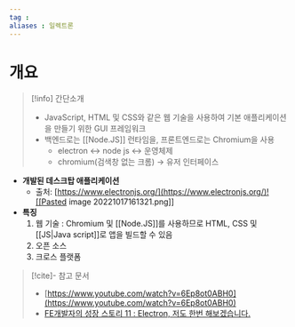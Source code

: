 ```yaml
---
tag : 
aliases : 일렉트론
---
```


# 개요
>[!info] 간단소개
> - JavaScript, HTML 및 CSS와 같은 웹 기술을 사용하여 기본 애플리케이션을 만들기 위한 GUI 프레임워크
> - 백엔드로는 [[Node.JS]] 런타임을, 프론트엔드로는 Chromium을 사용
> 	- electron ↔ node js ↔ 운영체제
> 	- chromium(검색창 없는 크롬) → 유저 인터페이스
 
- **개발된 데스크탑 애플리케이션**
	- 출처: [https://www.electronjs.org/](https://www.electronjs.org/)![[Pasted image 20221017161321.png]]
- **특징**
	1.  웹 기술 : Chromium 및 [[Node.JS]]를 사용하므로 HTML, CSS 및 [[JS|Java script]]로 앱을 빌드할 수 있음
	2.  오픈 소스
	3.  크로스 플랫폼 

>[!cite]- 참고 문서
> - [https://www.youtube.com/watch?v=6Ep8ot0ABH0](https://www.youtube.com/watch?v=6Ep8ot0ABH0)
> - [FE개발자의 성장 스토리 11 : Electron, 저도 한번 해보겠습니다.](https://tech.kakao.com/2021/08/17/frontend-growth-11/)


